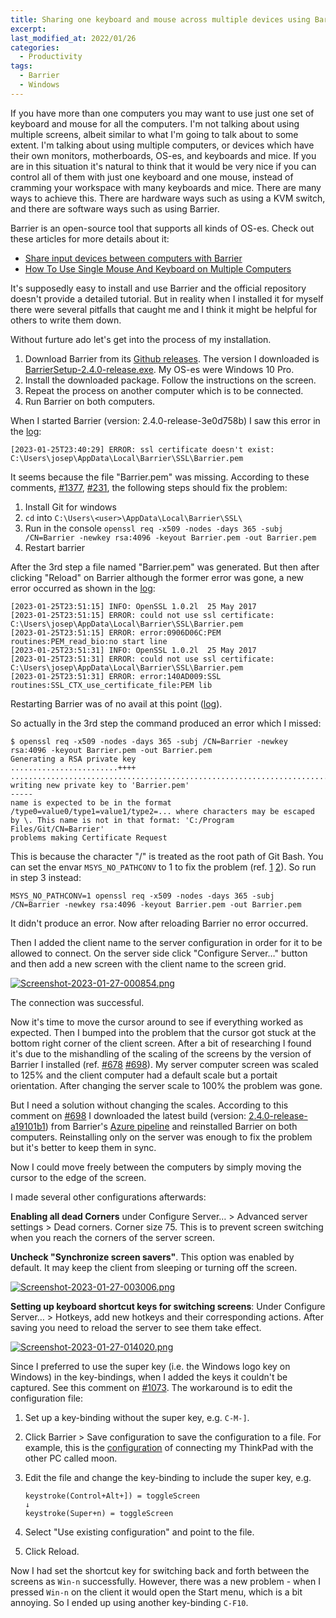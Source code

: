 ```yaml
---
title: Sharing one keyboard and mouse across multiple devices using Barrier
excerpt:
last_modified_at: 2022/01/26
categories:
  - Productivity
tags:
  - Barrier
  - Windows
---
```


If you have more than one computers you may want to use just one set of keyboard and mouse for all the computers. I'm not talking about using multiple screens, albeit similar to what I'm going to talk about to some extent. I'm talking about using multiple computers, or devices which have their own monitors, motherboards, OS-es, and keyboards and mice. If you are in this situation it's natural to think that it would be very nice if you can control all of them with just one keyboard and one mouse, instead of cramming your workspace with many keyboards and mice. There are many ways to achieve this. There are hardware ways such as using a KVM switch, and there are software ways such as using Barrier.

Barrier is an open-source tool that supports all kinds of OS-es. Check out these articles for more details about it:

- [Share input devices between computers with Barrier](https://www.linux-magazine.com/Issues/2019/224/Barrier)
- [How To Use Single Mouse And Keyboard on Multiple Computers](https://tehnoblog.org/how-to-share-one-mouse-and-keyboard-between-multiple-computers/)

It's supposedly easy to install and use Barrier and the official repository doesn't provide a detailed tutorial. But in reality when I installed it for myself there were several pitfalls that caught me and I think it might be helpful for others to write them down. 

Without furture ado let's get into the process of my installation.

1.  Download Barrier from its [Github
    releases](https://github.com/debauchee/barrier/releases). The version I
    downloaded is [BarrierSetup-2.4.0-release.exe](https://github.com/debauchee/barrier/releases/tag/v2.4.0). My OS-es were Windows 10 Pro.
2.  Install the downloaded package. Follow the instructions on the
    screen.
3.  Repeat the process on another computer which is to be connected.
4.  Run Barrier on both computers.

When I started Barrier (version: 2.4.0-release-3e0d758b) I saw this error in the
[log](/_demo/barrier-log-1.txt):

    [2023-01-25T23:40:29] ERROR: ssl certificate doesn't exist: C:\Users\josep\AppData\Local\Barrier\SSL\Barrier.pem

It seems because the file "Barrier.pem" was missing. According to these comments,
[\#1377](https://github.com/debauchee/barrier/issues/1377#issuecomment-960535252),
[\#231](https://github.com/debauchee/barrier/issues/231#issuecomment-958800595),
the following steps should fix the problem:

1.  Install Git for windows
2.  `cd` into `C:\Users\<user>\AppData\Local\Barrier\SSL\`
3.  Run in the console
    `openssl req -x509 -nodes -days 365 -subj /CN=Barrier -newkey rsa:4096 -keyout Barrier.pem -out Barrier.pem`
4.  Restart barrier

After the 3rd step a file named "Barrier.pem" was generated. But then
after clicking "Reload" on Barrier although the former error was gone, a new
error occurred as shown in the [log](/_demo/barrier-log-2.txt):

    [2023-01-25T23:51:15] INFO: OpenSSL 1.0.2l  25 May 2017
    [2023-01-25T23:51:15] ERROR: could not use ssl certificate: C:\Users\josep\AppData\Local\Barrier\SSL\Barrier.pem
    [2023-01-25T23:51:15] ERROR: error:0906D06C:PEM routines:PEM_read_bio:no start line
    [2023-01-25T23:51:31] INFO: OpenSSL 1.0.2l  25 May 2017
    [2023-01-25T23:51:31] ERROR: could not use ssl certificate: C:\Users\josep\AppData\Local\Barrier\SSL\Barrier.pem
    [2023-01-25T23:51:31] ERROR: error:140AD009:SSL routines:SSL_CTX_use_certificate_file:PEM lib

Restarting Barrier was of no avail at this point ([log](/_demo/barrier-log-3.txt)).

So actually in the 3rd step the command produced an error which I missed:

    $ openssl req -x509 -nodes -days 365 -subj /CN=Barrier -newkey rsa:4096 -keyout Barrier.pem -out Barrier.pem
    Generating a RSA private key
    ........................++++
    ..............................................................................++++
    writing new private key to 'Barrier.pem'
    -----
    name is expected to be in the format /type0=value0/type1=value1/type2=... where characters may be escaped by \. This name is not in that format: 'C:/Program Files/Git/CN=Barrier'
    problems making Certificate Request

This is because the character "/" is treated as the root path of Git
Bash. You can set the envar `MSYS_NO_PATHCONV` to 1 to fix the problem
(ref.
[1](https://blog.csdn.net/weixin_44559544/article/details/125935462)
[2](https://github.com/openssl/openssl/issues/8795#issuecomment-484946228)).
So run in step 3 instead:

    MSYS_NO_PATHCONV=1 openssl req -x509 -nodes -days 365 -subj /CN=Barrier -newkey rsa:4096 -keyout Barrier.pem -out Barrier.pem

It didn't produce an error. Now after reloading Barrier no error occurred.

Then I added the client name to the server configuration in order for
it to be allowed to connect. On the server side click "Configure
Server…" button and then add a new screen with the client name to the
screen grid.

[![Screenshot-2023-01-27-000854.png](https://i.postimg.cc/X7N2JcNP/Screenshot-2023-01-27-000854.png)](https://postimg.cc/t7fdv6xd)

The connection was successful.

Now it's time to move the cursor around to see if everything worked as expected.
Then I bumped into the problem that the cursor got stuck at the bottom right
corner of the client screen. After a bit of researching I found it's due
to the mishandling of the scaling of the screens by the version of
Barrier I installed (ref.
[\#678](https://github.com/debauchee/barrier/issues/678#issuecomment-1217312753)
[\#698](https://github.com/debauchee/barrier/issues/698#issuecomment-1040069942)).
My server computer screen was scaled to 125% and the client computer had
a default scale but a portait orientation. After changing the server
scale to 100% the problem was gone.

But I need a solution without changing the scales. According to this comment on
[\#698](https://github.com/debauchee/barrier/issues/698#issuecomment-1040069942)
I downloaded the latest build (version:
[2.4.0-release-a19101b1](https://drive.google.com/file/d/16uPvwQLNrWwTeaJDV6AiPm3GhYbV3DAi/view?usp=share_link)) from Barrier's
[Azure pipeline](https://dev.azure.com/debauchee/Barrier/_build?definitionId=1)
and reinstalled Barrier on both computers. Reinstalling only on the server
was enough to fix the problem but it's better to keep them in sync.

Now I could move freely between the computers by simply moving the cursor
to the edge of the screen.

I made several other configurations afterwards:

**Enabling all dead Corners** under Configure Server… &gt; Advanced server
settings &gt; Dead corners. Corner size 75. This is to prevent screen
switching when you reach the corners of the server screen.

**Uncheck "Synchronize screen savers"**. This option was enabled by default. It may keep the client from sleeping or turning off the screen.

[![Screenshot-2023-01-27-003006.png](https://i.postimg.cc/V6zBdmB8/Screenshot-2023-01-27-003006.png)](https://postimg.cc/kVhtHrp1)

**Setting up keyboard shortcut keys for switching screens**: Under Configure
Server… &gt; Hotkeys, add new hotkeys and their corresponding actions.
After saving you need to reload the server to see them take effect.

[![Screenshot-2023-01-27-014020.png](https://i.postimg.cc/PfwGYvcy/Screenshot-2023-01-27-014020.png)](https://postimg.cc/QVhnrCjK)

Since I preferred to use the super key (i.e. the Windows logo key on
Windows) in the key-bindings, when I added the keys it couldn't be
captured. See this comment on
[\#1073](https://github.com/debauchee/barrier/issues/1073#issuecomment-1216680252).
The workaround is to edit the configuration file:

1.  Set up a key-binding without the super key, e.g. `C-M-]`.

2.  Click Barrier &gt; Save configuration to save the configuration to a
    file. For example, this is the [configuration](/_demo/barrier.sgc)
    of connecting my ThinkPad with the other PC called moon.

3.  Edit the file and change the key-binding to include the super key,
    e.g.

        keystroke(Control+Alt+]) = toggleScreen
        ↓
        keystroke(Super+n) = toggleScreen

4.  Select "Use existing configuration" and point to the file.

5.  Click Reload.

Now I had set the shortcut key for switching back and forth between the
screens as `Win-n` successfully. However, there was a new problem - when
I pressed `Win-n` on the client it would open the Start menu, which is a
bit annoying. So I ended up using another key-binding `C-F10`.
